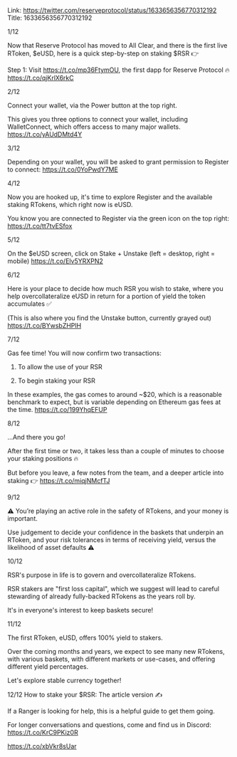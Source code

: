 Link:  https://twitter.com/reserveprotocol/status/1633656356770312192
Title: 1633656356770312192

1/12 

Now that Reserve Protocol has moved to All Clear, and there is the first live RToken, $eUSD, here is a quick step-by-step on staking $RSR 👉

Step 1: Visit https://t.co/mp36FtymOU, the first dapp for Reserve Protocol 🔥 https://t.co/qjKrlX6rkC

2/12 

Connect your wallet, via the Power button at the top right.

This gives you three options to connect your wallet, including WalletConnect, which offers access to many major wallets. https://t.co/yAUdDMtd4Y

3/12 

Depending on your wallet, you will be asked to grant permission to Register to connect: https://t.co/0YoPwdY7ME

4/12 

Now you are hooked up, it's time to explore Register and the available staking RTokens, which right now is eUSD.

You know you are connected to Register via the green icon on the top right: https://t.co/tt7tvESfox

5/12 

On the $eUSD screen, click on Stake + Unstake (left = desktop, right = mobile) https://t.co/Elv5YRXPN2

6/12 

Here is your place to decide how much RSR you wish to stake, where you help overcollateralize eUSD in return for a portion of yield the token accumulates ✅

(This is also where you find the Unstake button, currently grayed out) https://t.co/BYwsbZHPlH

7/12 

Gas fee time! You will now confirm two transactions:

1.  To allow the use of your RSR

2.  To begin staking your RSR

In these examples, the gas comes to around ~$20, which is a reasonable benchmark to expect, but is variable depending on Ethereum gas fees at the time. https://t.co/199YhqEFUP

8/12 

...And there you go!

After the first time or two, it takes less than a couple of minutes to choose your staking positions 🔥

But before you leave, a few notes from the team, and a deeper article into staking 👉 https://t.co/miqjNMcfTJ

9/12 

⚠️ You’re playing an active role in the safety of RTokens, and your money is important.

Use judgement to decide your confidence in the baskets that underpin an RToken, and your risk tolerances in terms of receiving yield, versus the likelihood of asset defaults ⚠️

10/12 

RSR's purpose in life is to govern and overcollateralize RTokens.

RSR stakers are "first loss capital", which we suggest will lead to careful stewarding of already fully-backed RTokens as the years roll by.

It's in everyone's interest to keep baskets secure!

11/12 

The first RToken, eUSD, offers 100% yield to stakers.

Over the coming months and years, we expect to see many new RTokens, with various baskets, with different markets or use-cases, and offering different yield percentages.

Let's explore stable currency together!

12/12 How to stake your $RSR: The article version ✍️

If a Ranger is looking for help, this is a helpful guide to get them going.

For longer conversations and questions, come and find us in Discord: https://t.co/KrC9PKiz0R

https://t.co/xbVkr8sUar